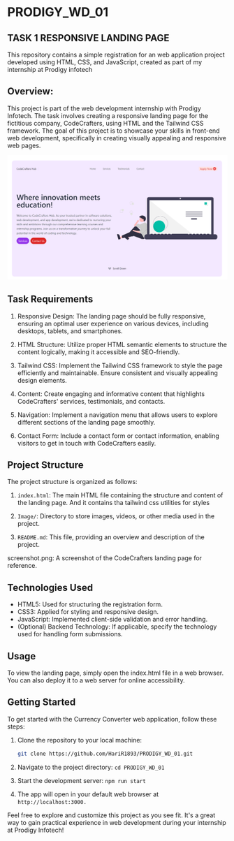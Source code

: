 
# PRODIGY_WD_01

## TASK 1 RESPONSIVE LANDING PAGE
This repository contains a simple registration for an web application project developed using HTML, CSS, and JavaScript, created as part of my internship at Prodigy infotech

## Overview:
This project is part of the web development internship with Prodigy Infotech. The task involves creating a responsive landing page for the fictitious company, CodeCrafters, using HTML and the Tailwind CSS framework. The goal of this project is to showcase your skills in front-end web development, specifically in creating visually appealing and responsive web pages.

![Demo picture of the Landing page](Image/DEMO.png)

## Task Requirements
1. Responsive Design: The landing page should be fully responsive, ensuring an optimal user experience on various devices, including desktops, tablets, and smartphones.

2. HTML Structure: Utilize proper HTML semantic elements to structure the content logically, making it accessible and SEO-friendly.

3. Tailwind CSS: Implement the Tailwind CSS framework to style the page efficiently and maintainable. Ensure consistent and visually appealing design elements.

4. Content: Create engaging and informative content that highlights CodeCrafters' services, testimonials, and contacts.

5. Navigation: Implement a navigation menu that allows users to explore different sections of the landing page smoothly.

6. Contact Form: Include a contact form or contact information, enabling visitors to get in touch with CodeCrafters easily.

## Project Structure
The project structure is organized as follows:

1. `index.html`: The main HTML file containing the structure and content of the landing page. And it contains tha tailwind css utilities for styles

2. `Image/`: Directory to store images, videos, or other media used in the project.

3. `README.md`: This file, providing an overview and description of the project.

screenshot.png: A screenshot of the CodeCrafters landing page for reference.

## Technologies Used
- HTML5: Used for structuring the registration form.
- CSS3: Applied for styling and responsive design.
- JavaScript: Implemented client-side validation and error handling.
- (Optional) Backend Technology: If applicable, specify the technology used for handling form submissions.


## Usage
To view the landing page, simply open the index.html file in a web browser. You can also deploy it to a web server for online accessibility.


## Getting Started

To get started with the Currency Converter web application, follow these steps:

1. Clone the repository to your local machine:

   ```bash
   git clone https://github.com/HariR1893/PRODIGY_WD_01.git
   ```
2. Navigate to the project directory:
   `cd PRODIGY_WD_01`

3. Start the development server:
    `npm run start`
   
5. The app will open in your default web browser at `http://localhost:3000.`

Feel free to explore and customize this project as you see fit. It's a great way to gain practical experience in web development during your internship at Prodigy Infotech!

